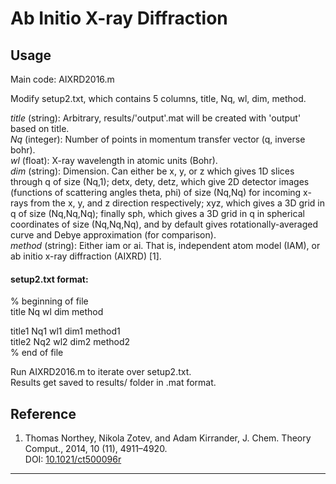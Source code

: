 # Ab Initio X-ray Diffraction

## Usage

Main code: AIXRD2016.m

Modify setup2.txt, which contains 5 columns, title, Nq, wl, dim, method. 
 
*title* (string): Arbitrary, results/'output'.mat will be created with 'output' based on title.  
*Nq* (integer): Number of points in momentum transfer vector (q, inverse bohr).  
*wl* (float): X-ray wavelength in atomic units (Bohr).  
*dim* (string): Dimension. Can either be x, y, or z which gives 1D slices through q of size (Nq,1); detx, dety, detz, which give 2D detector images (functions of scattering angles theta, phi) of size (Nq,Nq) for incoming x-rays from the x, y, and z direction respectively; xyz, which gives a 3D grid in q of size (Nq,Nq,Nq); finally sph, which gives a 3D grid in q in spherical coordinates of size (Nq,Nq,Nq), and by default gives rotationally-averaged curve and Debye approximation (for comparison).  
*method* (string): Either iam or ai. That is, independent atom model (IAM), or ab initio x-ray diffraction (AIXRD) [1]. 

#### setup2.txt format:

% beginning of file   
title  Nq  wl  dim  method

title1 Nq1 wl1 dim1 method1  
title2 Nq2 wl2 dim2 method2  
% end of file 

Run AIXRD2016.m to iterate over setup2.txt.  
Results get saved to results/ folder in .mat format.

## Reference

1. Thomas Northey, Nikola Zotev, and Adam Kirrander, J. Chem. Theory Comput., 2014, 10 (11), 4911–4920.  
DOI: [10.1021/ct500096r](http://dx.doi.org/10.1021/ct500096r)

---
